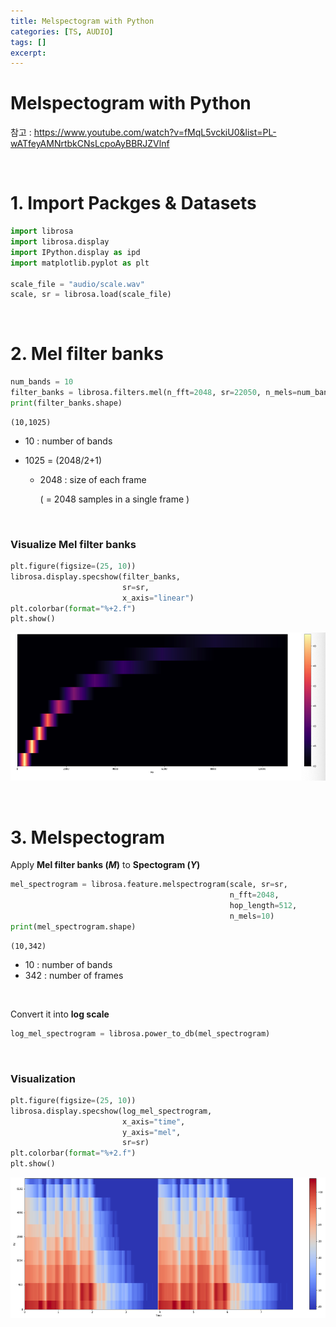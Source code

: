 ```yaml
---
title: Melspectogram with Python
categories: [TS, AUDIO]
tags: []
excerpt: 
---
```


<script src="https://cdn.mathjax.org/mathjax/latest/MathJax.js?config=TeX-AMS-MML_HTMLorMML" type="text/javascript"></script>

# Melspectogram with Python

참고 : https://www.youtube.com/watch?v=fMqL5vckiU0&list=PL-wATfeyAMNrtbkCNsLcpoAyBBRJZVlnf

<br>

# 1. Import Packges & Datasets

```python
import librosa
import librosa.display
import IPython.display as ipd
import matplotlib.pyplot as plt

scale_file = "audio/scale.wav"
scale, sr = librosa.load(scale_file)
```

<br>

# 2. Mel filter banks

```python
num_bands = 10
filter_banks = librosa.filters.mel(n_fft=2048, sr=22050, n_mels=num_bands)
print(filter_banks.shape)
```

```
(10,1025)
```

- 10 : number of bands

- 1025 = (2048/2+1)

  - 2048 : size of each frame 

    (  = 2048 samples in a single frame )


<br>

### Visualize Mel filter banks

```python
plt.figure(figsize=(25, 10))
librosa.display.specshow(filter_banks, 
                         sr=sr, 
                         x_axis="linear")
plt.colorbar(format="%+2.f")
plt.show()
```

![figure2](/assets/img/audio/img56.png)

<br>

# 3. Melspectogram

Apply **Mel filter banks ($M$)** to **Spectogram ($Y$)**

```python
mel_spectrogram = librosa.feature.melspectrogram(scale, sr=sr, 
                                                 n_fft=2048, 
                                                 hop_length=512, 
                                                 n_mels=10)
print(mel_spectrogram.shape)
```

```
(10,342)
```

- 10 : number of bands
- 342 : number of frames

<br>

Convert it into **log scale**

```python
log_mel_spectrogram = librosa.power_to_db(mel_spectrogram)
```

<br>

### Visualization

```python
plt.figure(figsize=(25, 10))
librosa.display.specshow(log_mel_spectrogram, 
                         x_axis="time",
                         y_axis="mel", 
                         sr=sr)
plt.colorbar(format="%+2.f")
plt.show()
```

![figure2](/assets/img/audio/img57.png)
